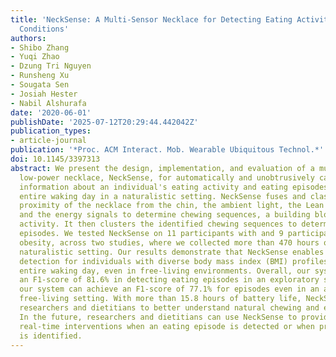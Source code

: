 ```yaml
---
title: 'NeckSense: A Multi-Sensor Necklace for Detecting Eating Activities in Free-Living
  Conditions'
authors:
- Shibo Zhang
- Yuqi Zhao
- Dzung Tri Nguyen
- Runsheng Xu
- Sougata Sen
- Josiah Hester
- Nabil Alshurafa
date: '2020-06-01'
publishDate: '2025-07-12T20:29:44.442042Z'
publication_types:
- article-journal
publication: '*Proc. ACM Interact. Mob. Wearable Ubiquitous Technol.*'
doi: 10.1145/3397313
abstract: We present the design, implementation, and evaluation of a multi-sensor,
  low-power necklace, NeckSense, for automatically and unobtrusively capturing fine-grained
  information about an individual's eating activity and eating episodes, across an
  entire waking day in a naturalistic setting. NeckSense fuses and classifies the
  proximity of the necklace from the chin, the ambient light, the Lean Forward Angle,
  and the energy signals to determine chewing sequences, a building block of the eating
  activity. It then clusters the identified chewing sequences to determine eating
  episodes. We tested NeckSense on 11 participants with and 9 participants without
  obesity, across two studies, where we collected more than 470 hours of data in a
  naturalistic setting. Our results demonstrate that NeckSense enables reliable eating
  detection for individuals with diverse body mass index (BMI) profiles, across an
  entire waking day, even in free-living environments. Overall, our system achieves
  an F1-score of 81.6% in detecting eating episodes in an exploratory study. Moreover,
  our system can achieve an F1-score of 77.1% for episodes even in an all-day-long
  free-living setting. With more than 15.8 hours of battery life, NeckSense will allow
  researchers and dietitians to better understand natural chewing and eating behaviors.
  In the future, researchers and dietitians can use NeckSense to provide appropriate
  real-time interventions when an eating episode is detected or when problematic eating
  is identified.
---
```

